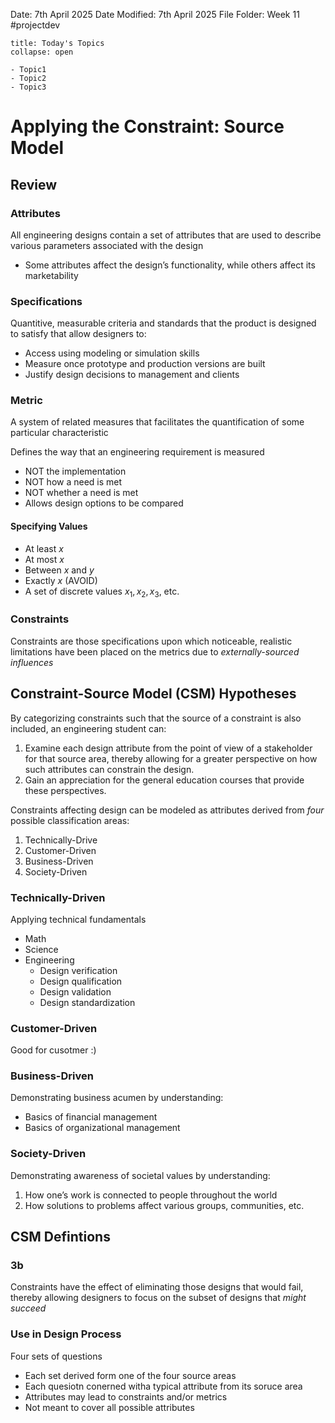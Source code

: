 Date: 7th April 2025
Date Modified: 7th April 2025
File Folder: Week 11
#projectdev

```ad-abstract
title: Today's Topics
collapse: open

- Topic1
- Topic2
- Topic3

```
# Applying the Constraint: Source Model

## Review

### Attributes

All engineering designs contain a set of attributes that are used to describe various parameters associated with the design
- Some attributes affect the design’s functionality, while others affect its marketability

### Specifications

Quantitive, measurable criteria and standards that the product is designed to satisfy that allow designers to:
- Access using modeling or simulation skills
- Measure once prototype and production versions are built
- Justify design decisions to management and clients

### Metric

A system of related measures that facilitates the quantification of some particular characteristic

Defines the way that an engineering requirement is measured
- NOT the implementation
- NOT how a need is met
- NOT whether a need is met
- Allows design options to be compared

#### Specifying Values

- At least $x$
- At most $x$
- Between $x$ and $y$
- Exactly $x$ (AVOID)
- A set of discrete values $x_1, x_2, x_3$, etc.

### Constraints

Constraints are those specifications upon which noticeable, realistic limitations have been placed on the metrics due to *externally-sourced influences*

## Constraint-Source Model (CSM) Hypotheses

By categorizing constraints such that the source of a constraint is also included, an engineering student can:
1. Examine each design attribute from the point of view of a stakeholder for that source area, thereby allowing for a greater perspective on how such attributes can constrain the design.
2. Gain an appreciation for the general education courses that provide these perspectives.

Constraints affecting design can be modeled as attributes derived from *four* possible classification areas:
1. Technically-Drive
2. Customer-Driven
3. Business-Driven
4. Society-Driven

### Technically-Driven

Applying technical fundamentals
- Math
- Science
- Engineering
	- Design verification
	- Design qualification
	- Design validation
	- Design standardization

### Customer-Driven

Good for cusotmer :)

### Business-Driven

Demonstrating business acumen by understanding:
- Basics of financial management
- Basics of organizational management

### Society-Driven

Demonstrating awareness of societal values by understanding:
1. How one’s work is connected to people throughout the world
2. How solutions to problems affect various groups, communities, etc.

## CSM Defintions

### 3b

Constraints have the effect of eliminating those designs that would fail, thereby allowing designers to focus on the subset of designs that *might succeed*

### Use in Design Process

Four sets of questions
- Each set derived form one of the four source areas
- Each quesiotn conerned witha  typical attribute from its soruce area
- Attributes may lead to constraints and/or metrics
- Not meant to cover all possible attributes

